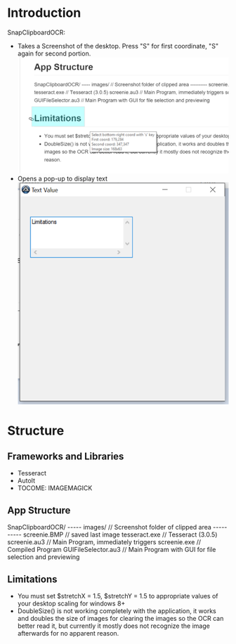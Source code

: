 # Introduction
SnapClipboardOCR:
* Takes a Screenshot of the desktop. Press "S" for first coordinate, "S" again for second portion.
![select](https://raw.githubusercontent.com/dolong/SnapClipboardOCR/master/limitations.png)
* Opens a pop-up to display text
![ocr](https://raw.githubusercontent.com/dolong/SnapClipboardOCR/master/limitations2.png)

# Structure
## Frameworks and Libraries
* Tesseract
* AutoIt
* TOCOME: IMAGEMAGICK

## App Structure

SnapClipboardOCR/
----- images/	// Screenshot folder of clipped area
---------- screenie.BMP	// saved last image
tesseract.exe // Tesseract (3.0.5)
screenie.au3	// Main Program, immediately triggers
screenie.exe	// Compiled Program
GUIFileSelector.au3 // Main Program with GUI for file selection and previewing

## Limitations
* You must set $stretchX = 1.5, $stretchY = 1.5 to 
appropriate values of your desktop scaling for windows 8+
* DoubleSize() is not working completely with the application, 
it works and doubles the size of images for clearing 
  the images so the OCR can better read it, but currently it 
  mostly does not recognize the image afterwards for no apparent reason.


